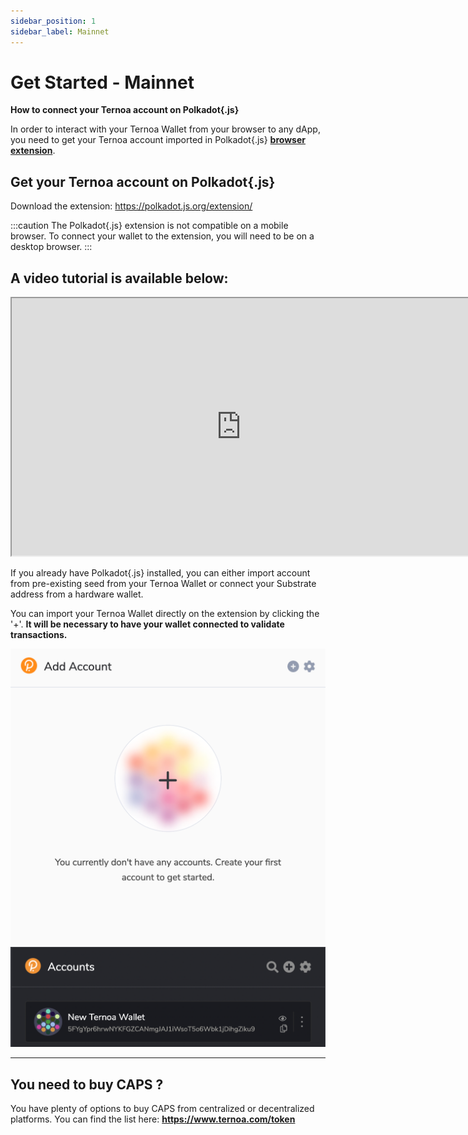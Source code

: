 ```yaml
---
sidebar_position: 1
sidebar_label: Mainnet
---
```


# Get Started - Mainnet 
**How to connect your Ternoa account on Polkadot{.js}**

In order to interact with your Ternoa Wallet from your browser to any dApp, you need to get your Ternoa account imported in Polkadot{.js} **[browser extension](https://polkadot.js.org/extension/)**.

## Get your Ternoa account on Polkadot{.js}

Download the extension: https://polkadot.js.org/extension/

:::caution
The Polkadot{.js} extension is not compatible on a mobile browser. To connect your wallet to the extension, you will need to be on a desktop browser.
:::

## A video tutorial is available below:
<iframe class="responsive-iframe" width="733" height="412" src="https://www.youtube.com/embed/sDut4eICNBk" title="How to Add Ternoa Wallet Address to Polkadot JS" frameborder="1" allow="accelerometer; autoplay; clipboard-write; encrypted-media; gyroscope; picture-in-picture" allowfullscreen></iframe>

If you already have Polkadot{.js} installed, you can either import account from pre-existing seed from your Ternoa Wallet or connect your Substrate address from a hardware wallet.

You can import your Ternoa Wallet directly on the extension by clicking the '+'. **It will be necessary to have your wallet connected to validate transactions.**

![img-square](./mainnet-1.png)
![img-square](./mainnet-2.png)

___

## You need to buy CAPS ?

You have plenty of options to buy CAPS from centralized or decentralized platforms. You can find the list here: **https://www.ternoa.com/token**